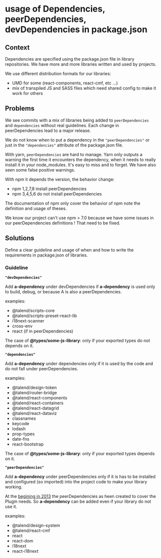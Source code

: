 # usage of Dependencies, peerDependencies, devDependencies in package.json

## Context

Dependencies are specified using the package.json file in library repositories.
We have more and more libraries written and used by projects.

We use different distribution formats for our libraries:

- UMD for some (react-components, react-cmf, etc ...)
- mix of transpiled JS and SASS files which need shared config to make it work for others

## Problems

We see commits with a mix of libraries being added to `peerDependencies` and `dependencies` without real guidelines.
Each change in peerDependencies lead to a major release.

We do not know when to put a dependency in the `"peerDependencies"` or just in the `"dependencies"` attribute of the package.json file.

With yarn, `peerDependencies` are hard to manage. Yarn only outputs a warning the first time it encounters the dependency, when it needs to really install it in your node_modules. It's easy to miss and to forget. We have also seen some false positive warnings.

With npm it depends the version, the behavior change:

- npm 1,2,7,8 install peerDependencies
- npm 3,4,5,6 do not install peerDependencies

The documentation of npm only cover the behavior of npm note the definition and usage of theses.

We know our project can't use npm > 7.0 because we have some issues in our peerDependencies definitions ! That need to be fixed.

## Solutions

Define a clear guideline and usage of when and how to write the requirements in package.json of libraries.

### Guideline

**`"devDependencies"`**

Add **a-dependency** under devDependencies if **a-dependency** is used only to build, debug, or because A is also a peerDependencies.

examples:

- @talend/scripts-core
- @talend/scripts-preset-react-lib
- i18next-scanner
- cross-env
- react (if in peerDependencies)

The case of **@types/some-js-library**: only if your exported types do not depends on it.

**`"dependencies"`**

Add **a-dependency** under dependencies only if it is used by the code and do not fall under peerDependencies.

examples:

- @talend/design-token
- @talend/router-bridge
- @talend/react-components
- @talend/react-containers
- @talend/react-datagrid
- @talend/react-dataviz
- classnames
- keycode
- lodash
- prop-types
- date-fns
- react-bootstrap

The case of **@types/some-js-library**: only if your exported types depends on it.

**`"peerDependencies"`**

Add **a-dependency** under peerDependencies only if it is has to be installed and configured (so imported) into the project code to make your library working.

At the [begining in 2013](https://nodejs.org/en/blog/npm/peer-dependencies/) the peerDependencies as heen created to cover the Plugin needs.
So **a-dependency** can be added even if your library do not use it.

examples:

- @talend/design-system
- @talend/react-cmf
- react
- react-dom
- i18next
- react-i18next
